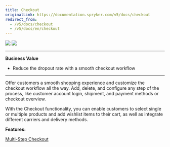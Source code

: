 ```yaml
---
title: Checkout
originalLink: https://documentation.spryker.com/v5/docs/checkout
redirect_from:
  - /v5/docs/checkout
  - /v5/docs/en/checkout
---
```


<div class='feature-text'>
    <div class='feature-images'>
    <img class="light-mode" src="https://spryker.s3.eu-central-1.amazonaws.com/docs/Document+360/Capabilities+icons/light/Checkout.svg"/>
    <img class="dark-mode" src="https://spryker.s3.eu-central-1.amazonaws.com/docs/Document+360/Capabilities+icons/dark/Checkout.svg"/>
    </div>
    <div class="feature-text-wrap">

***
**Business Value**
* Reduce the dropout rate with a smooth checkout workflow
*** 
        
Offer customers a smooth shopping experience and customize the checkout workflow all the way. Add, delete, and configure any step of the process, like customer account login, shipment, and payment methods or checkout overview.
        
 With the Checkout functionality, you can enable customers to select single or multiple products and add wishlist items to their cart, as well as integrate different carriers and delivery methods.
 </div>
</div>


**Features:**
<div>
<a class="feature-link" href="https://documentation.spryker.com/docs/en/multi-step-checkout">Multi-Step Checkout</a>  
</div>
    

